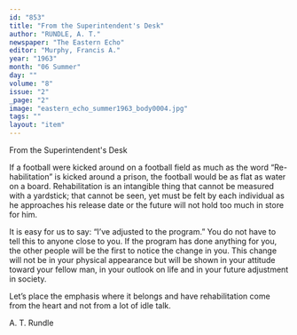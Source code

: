 ```yaml
---
id: "853"
title: "From the Superintendent's Desk"
author: "RUNDLE, A. T."
newspaper: "The Eastern Echo"
editor: "Murphy, Francis A."
year: "1963"
month: "06 Summer"
day: ""
volume: "8"
issue: "2"
_page: "2"
image: "eastern_echo_summer1963_body0004.jpg"
tags: ""
layout: "item"
---
```

From
the
Superintendent's 
Desk

If a football were kicked around on a football field as much as the word “Re-
habilitation” is kicked around a prison, the football would be as flat as water on a
board. Rehabilitation is an intangible thing that cannot be measured with a yardstick;
that cannot be seen, yet must be felt by each individual as he approaches his release
date or the future will not hold too much in store for him.

It is easy for us to say: “I’ve adjusted to the program.” You do not have to tell
this to anyone close to you. If the program has done anything for you, the other people
will be the first to notice the change in you. This change will not be in your physical
appearance but will be shown in your attitude toward your fellow man, in your outlook
on life and in your future adjustment in society.

Let’s place the emphasis where it belongs and have rehabilitation come from
the heart and not from a lot of idle talk.

A. T. Rundle
